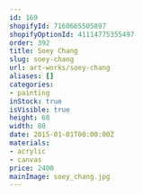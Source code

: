 ```yaml
---
id: 169
shopifyId: 7160665505897
shopifyOptionId: 41114775355497
order: 392
title: Soey Chang
slug: soey-chang
url: art-works/soey-chang
aliases: []
categories:
- painting
inStock: true
isVisible: true
height: 60
width: 80
date: 2015-01-01T00:00:00Z
materials:
- acrylic
- canvas
price: 2400
mainImage: soey_chang.jpg
---
```

